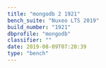```yaml
---
title: "mongodb 2 1921"
bench_suite: "Nuxeo LTS 2019"
build_number: "1921"
dbprofile: "mongodb"
classifier: ""
date: 2019-08-09T07:20:39
type: "bench"
---
```

